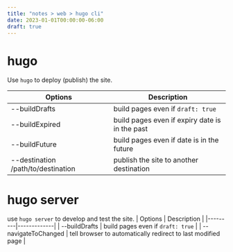 ```yaml
---
title: "notes > web > hugo cli"
date: 2023-01-01T00:00:00-06:00
draft: true
---
```


<style>
    r { color: red }
    o { color: orange }
    g { color: green }
</style>

# hugo
Use `hugo` to deploy (publish) the site.  

| Options | Description |
|---------|-------------|
| --buildDrafts | build pages even if `draft: true` |
| --buildExpired | build pages even if expiry date is in the past |
| --buildFuture | build pages even if date is in the future |
| --destination /path/to/destination | publish the site to another destination |

# hugo server
use `hugo server` to develop and test the site.
| Options | Description |
|---------|-------------|
| --buildDrafts | build pages even if `draft: true` |
| --navigateToChanged | tell browser to automatically redirect to last modified page |